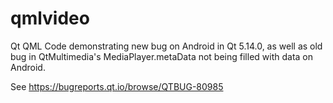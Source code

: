 # qmlvideo
Qt QML Code demonstrating new bug on Android in Qt 5.14.0, as well as old bug in QtMultimedia's MediaPlayer.metaData not being filled with data on Android.

See https://bugreports.qt.io/browse/QTBUG-80985


